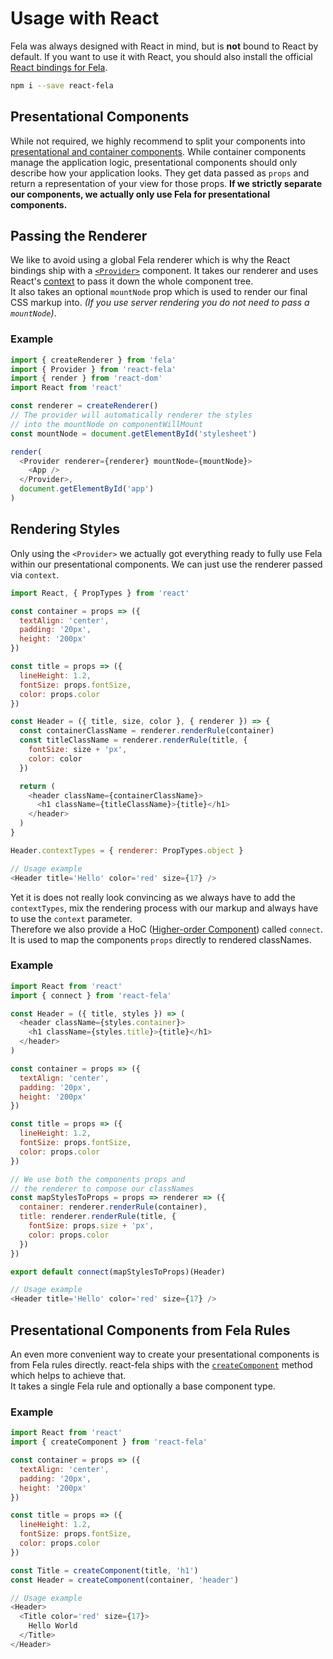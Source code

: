 # Usage with React

Fela was always designed with React in mind, but is **not** bound to React by default. If you want to use it with React, you should also install the official [React bindings for Fela](https://github.com/rofrischmann/react-fela).

```sh
npm i --save react-fela
```
## Presentational Components
While not required, we highly recommend to split your components into [presentational and container components](https://medium.com/@dan_abramov/smart-and-dumb-components-7ca2f9a7c7d0#.67qfcbme5).
While container components manage the application logic, presentational components should only describe how your application looks. They get data passed as `props` and return a representation of your view for those props.
**If we strictly separate our components, we actually only use Fela for presentational components.**

## Passing the Renderer
We like to avoid using a global Fela renderer which is why the React bindings ship with a  [`<Provider>`](https://github.com/rofrischmann/react-fela/blob/master/docs/api/Provider.md) component. It takes our renderer and uses React's [context](https://facebook.github.io/react/docs/context.html) to pass it down the whole component tree.<br>
It also takes an optional `mountNode` prop which is used to render our final CSS markup into. *(If you use server rendering you do not need to pass a `mountNode`)*.

### Example

```javascript
import { createRenderer } from 'fela'
import { Provider } from 'react-fela'
import { render } from 'react-dom'
import React from 'react'

const renderer = createRenderer()
// The provider will automatically renderer the styles
// into the mountNode on componentWillMount
const mountNode = document.getElementById('stylesheet')

render(
  <Provider renderer={renderer} mountNode={mountNode}>
    <App />
  </Provider>,
  document.getElementById('app')
)
```

## Rendering Styles
Only using the `<Provider>` we actually got everything ready to fully use Fela within our presentational components. We can just use the renderer passed via `context`.

```javascript
import React, { PropTypes } from 'react'

const container = props => ({
  textAlign: 'center',
  padding: '20px',
  height: '200px'
})

const title = props => ({
  lineHeight: 1.2,
  fontSize: props.fontSize,
  color: props.color
})

const Header = ({ title, size, color }, { renderer }) => {
  const containerClassName = renderer.renderRule(container)
  const titleClassName = renderer.renderRule(title, {
    fontSize: size + 'px',
    color: color
  })

  return (
    <header className={containerClassName}>
      <h1 className={titleClassName}>{title}</h1>
    </header>
  )
}

Header.contextTypes = { renderer: PropTypes.object }

// Usage example
<Header title='Hello' color='red' size={17} />
```

Yet it is does not really look convincing as we always have to add the `contextTypes`, mix the rendering process with our markup and always have to use the `context` parameter.<br>
Therefore we also provide a HoC ([Higher-order Component](https://medium.com/@dan_abramov/mixins-are-dead-long-live-higher-order-components-94a0d2f9e750#.njbld18x8)) called `connect`. It is used to map the components `props` directly to rendered classNames.

### Example
```javascript
import React from 'react'
import { connect } from 'react-fela'

const Header = ({ title, styles }) => (
  <header className={styles.container}>
    <h1 className={styles.title}>{title}</h1>
  </header>
)

const container = props => ({
  textAlign: 'center',
  padding: '20px',
  height: '200px'
})

const title = props => ({
  lineHeight: 1.2,
  fontSize: props.fontSize,
  color: props.color
})

// We use both the components props and
// the renderer to compose our classNames
const mapStylesToProps = props => renderer => ({
  container: renderer.renderRule(container),
  title: renderer.renderRule(title, {
    fontSize: props.size + 'px',
    color: props.color
  })
})

export default connect(mapStylesToProps)(Header)

// Usage example
<Header title='Hello' color='red' size={17} />
```

## Presentational Components from Fela Rules
An even more convenient way to create your presentational components is from Fela rules directly. react-fela ships with the [`createComponent`](https://github.com/rofrischmann/react-fela/blob/master/docs/createComponent.md) method which helps to achieve that.<br> It takes a single Fela rule and optionally a base component type.

### Example
```javascript
import React from 'react'
import { createComponent } from 'react-fela'

const container = props => ({
  textAlign: 'center',
  padding: '20px',
  height: '200px'
})

const title = props => ({
  lineHeight: 1.2,
  fontSize: props.fontSize,
  color: props.color
})

const Title = createComponent(title, 'h1')
const Header = createComponent(container, 'header')

// Usage example
<Header>
  <Title color='red' size={17}>
    Hello World
  </Title>
</Header>
```
